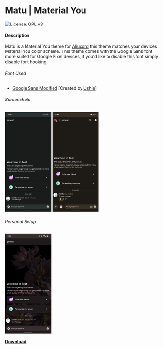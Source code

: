 # Matu | Material You
 [![License: GPL v3](https://img.shields.io/badge/License-GPLv3-blue.svg?style=flat-square)](https://www.gnu.org/licenses/gpl-3.0)

#### Description
Matu is a Material You theme for [Aliucord](https://github.com/Aliucord/Aliucord) this theme matches your devices Material You color scheme. 
This theme comes with the Google Sans font more suited for Google Pixel devices, if you'd like to disable this font simply disable font hooking.

###### Font Used
- [Google Sans Modified](https://raw.githubusercontent.com/Ushie/main/main/Productsansbutbetter.ttf) [Created by [Ushie](https://github.com/Ushie)]

###### Screenshots
<img src="Img1.png" width="150"/> <img src="Img2.png" width="150"/>
###### Personal Setup
<img src="Img3.png" width="150"/>

[**Download**](https://github.com/MrSpidercat/Matu/releases/download/Release/matu-dark.json)
